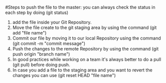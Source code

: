 #Steps to push the file to the master: you can always check the status in each step by doing (git status)
1) add the file inside your Git Repository. 
2) Move the file create to the git staging area by using the command (git add "file name")
3) Commit our file by moving it to our local Repository using the command (git commit -m "commit message")
4) Push the changes to the remote Repository by using the command (git push origin "branch name")
5) In good practices while working on a team it's always better to do a pull (git pull) before doing push.
6) In case you add a file to the staging area and you want to revert the changes you can use (git reset HEAD "file name")
